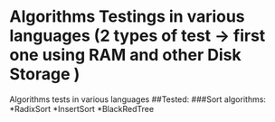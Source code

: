 # Algorithms Testings in various languages (2 types of test -> first one using RAM and other Disk Storage )
Algorithms tests in various languages
##Tested:
###Sort algorithms:
*RadixSort
*InsertSort
*BlackRedTree
